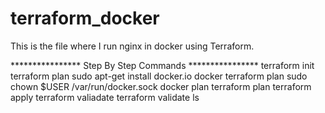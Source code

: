 # terraform_docker

This is the file where I run nginx in docker using Terraform.

**************** Step By Step Commands ****************
terraform init
     terraform plan
     sudo apt-get install docker.io
     docker
     terraform plan
     sudo chown $USER /var/run/docker.sock
     docker plan
     terraform plan
     terraform apply
     terraform valiadate
     terraform validate
     ls
